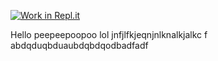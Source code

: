[![Work in Repl.it](https://classroom.github.com/assets/work-in-replit-14baed9a392b3a25080506f3b7b6d57f295ec2978f6f33ec97e36a161684cbe9.svg)](https://classroom.github.com/online_ide?assignment_repo_id=435193&assignment_repo_type=GroupAssignmentRepo)

Hello peepeepoopoo
lol
jnfjlfkjeqnjnlknalkjalkc f
abdqduqbduaubdqbdqodbadfadf


